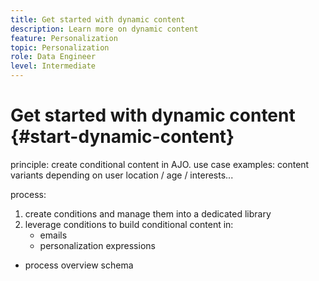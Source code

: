 ```yaml
---
title: Get started with dynamic content
description: Learn more on dynamic content
feature: Personalization
topic: Personalization
role: Data Engineer
level: Intermediate
---
```


# Get started with dynamic content {#start-dynamic-content}

principle: create conditional content in AJO. 
use case examples: content variants depending on user location / age / interests...

process:
1. create conditions and manage them into a dedicated library
1. leverage conditions to build conditional content in:
    * emails
    * personalization expressions

+ process overview schema
